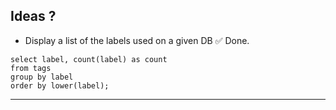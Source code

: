 ## Ideas ?
- Display a list of the labels used on a given DB ✅ Done.
```
select label, count(label) as count
from tags
group by label
order by lower(label);
```


---
